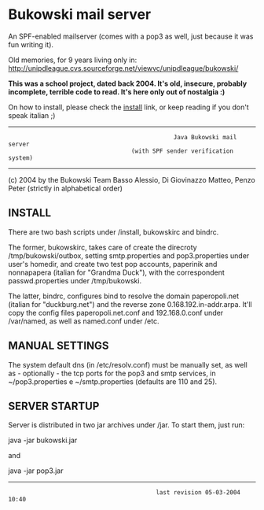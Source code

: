 Bukowski mail server
====================
An SPF-enabled mailserver (comes with a pop3 as well, just because it was fun writing it).
 
Old memories, for 9 years living only in:
http://unipdleague.cvs.sourceforge.net/viewvc/unipdleague/bukowski/

**This was a school project, dated back 2004. It's old, insecure, probably incomplete, terrible code to read. It's here only out of nostalgia :)**

On how to install, please check the [install](https://github.com/alexdown/bukowski/blob/master/install/readme.txt) link, or keep reading if you don't speak italian ;)


----------------------------------------------------------------------------

                                                   Java Bukowski mail server
                                       (with SPF sender verification system)

----------------------------------------------------------------------------

(c) 2004 by the Bukowski Team
Basso Alessio, Di Giovinazzo Matteo, Penzo Peter
(strictly in alphabetical order)


INSTALL
----------------------------------------------------------------------------
There are two bash scripts under /install, bukowskirc and bindrc.

The former, bukowskirc, takes care of create the direcroty /tmp/bukowski/outbox,
setting smtp.properties and pop3.properties under user's homedir,
and create two test pop accounts, paperinik and nonnapapera (italian for "Grandma Duck"),
with the correspondent passwd.properties under /tmp/bukowski.

The latter, bindrc, configures bind to resolve the domain paperopoli.net (italian for "duckburg.net")
and the reverse zone 0.168.192.in-addr.arpa.
It'll copy the config files paperopoli.net.conf and 192.168.0.conf 
under /var/named, as well as named.conf under /etc.


MANUAL SETTINGS
----------------------------------------------------------------------------
The system default dns (in /etc/resolv.conf) must be manually set, as well as - optionally -
the tcp ports for the pop3 and smtp services, in ~/pop3.properties e ~/smtp.properties 
(defaults are 110 and 25).


SERVER STARTUP
----------------------------------------------------------------------------
Server is distributed in two jar archives under /jar.
To start them, just run:

java -jar bukowski.jar

and

java -jar pop3.jar


----------------------------------------------------------------------------
                                              last revision 05-03-2004 10:40